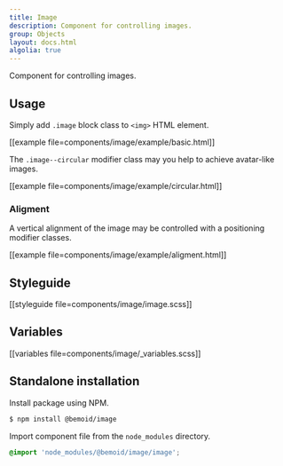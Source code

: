 ```yaml
---
title: Image
description: Component for controlling images.
group: Objects
layout: docs.html
algolia: true
---
```


Component for controlling images.

## Usage

Simply add `.image` block class to `<img>` HTML element.

[[example file=components/image/example/basic.html]]

The `.image--circular` modifier class may you help to achieve avatar-like images.

[[example file=components/image/example/circular.html]]

### Aligment

A vertical alignment of the image may be controlled with a positioning modifier classes.

[[example file=components/image/example/aligment.html]]

## Styleguide

[[styleguide file=components/image/image.scss]]

## Variables

[[variables file=components/image/_variables.scss]]

## Standalone installation

Install package using NPM.

```bash
$ npm install @bemoid/image
```

Import component file from the `node_modules` directory.

```scss
@import 'node_modules/@bemoid/image/image';
```